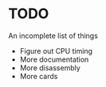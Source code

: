 # TODO

An incomplete list of things

* Figure out CPU timing
* More documentation
* More disassembly
* More cards

